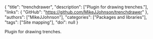 {
  "title": "trenchdrawer",
  "description": ["Plugin for drawing trenches."],
  "links": {
    "GitHub": "https://github.com/MikeJJohnson/trenchdrawer"
  },
  "authors": ["MikeJJohnson"],
  "categories": ["Packages and libraries"],
  "tags": ["Site mapping"],
  "doi": null
}

<!-- Generated by csv2md.R – do not edit by hand -->

Plugin for drawing trenches.